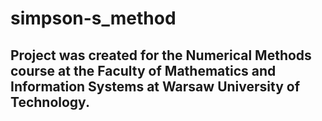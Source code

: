 # simpson-s_method
## Project was created for the Numerical Methods course at the Faculty of Mathematics and Information Systems at  Warsaw University of Technology.
